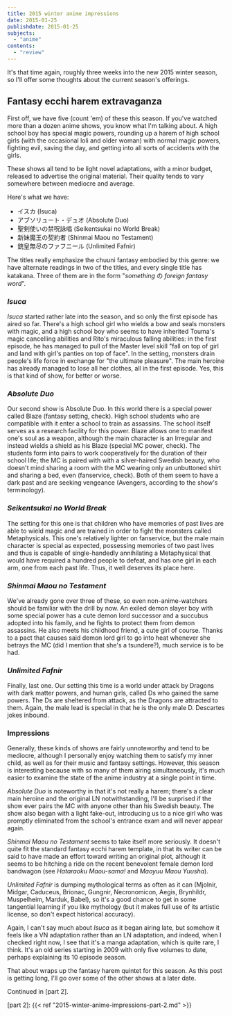 ```yaml
---
title: 2015 winter anime impressions
date: 2015-01-25
publishdate: 2015-01-25
subjects:
  - "anime"
contents:
  - "review"
---
```


It's that time again, roughly three weeks into the new 2015 winter season, so
I'll offer some thoughts about the current season's offerings.

## Fantasy ecchi harem extravaganza

First off, we have five (count 'em) of these this season.  If you've watched
more than a dozen anime shows, you know what I'm talking about.  A high school
boy has special magic powers, rounding up a harem of high school girls (with
the occasional loli and older woman) with normal magic powers, fighting evil,
saving the day, and getting into all sorts of accidents with the girls.

These shows all tend to be light novel adaptations, with a minor budget,
released to advertise the original material.  Their quality tends to vary
somewhere between mediocre and average.

Here's what we have:

- イスカ (Isuca)
- アブソリュート・デュオ (Absolute Duo)
- 聖剣使いの禁呪詠唱 (Seikentsukai no World Break)
- 新妹魔王の契約者 (Shinmai Maou no Testament)
- 銃皇無尽のファフニール (Unlimited Fafnir)

The titles really emphasize the chuuni fantasy embodied by this genre: we have
alternate readings in two of the titles, and every single title has katakana.
Three of them are in the form "*something* の *foreign fantasy word*".

### <i>Isuca</i>

<i>Isuca</i> started rather late into the season, and so only the first episode
has aired so far.  There's a high school girl who wields a bow and seals
monsters with magic, and a high school boy who seems to have inherited Touma's
magic cancelling abilities and Rito's miraculous falling abilities: in the
first episode, he has managed to pull of the Master level skill "fall on top of
girl and land with girl's panties on top of face".  In the setting, monsters
drain people's life force in exchange for "the ultimate pleasure".  The main
heroine has already managed to lose all her clothes, all in the first episode.
Yes, this is that kind of show, for better or worse.

### <i>Absolute Duo</i>

Our second show is Absolute Duo.  In this world there is a special power called
Blaze (fantasy setting, check).  High school students who are compatible with
it enter a school to train as assassins.  The school itself serves as a
research facility for this power.  Blaze allows one to manifest one's soul as a
weapon, although the main character is an Irregular and instead wields a shield
as his Blaze (special MC power, check).  The students form into pairs to work
cooperatively for the duration of their school life; the MC is paired with with
a silver-haired Swedish beauty, who doesn't mind sharing a room with the MC
wearing only an unbuttoned shirt and sharing a bed, even (fanservice, check).
Both of them seem to have a dark past and are seeking vengeance (Avengers,
according to the show's terminology).

### <i>Seikentsukai no World Break</i>

The setting for this one is that children who have memories of past lives are
able to wield magic and are trained in order to fight the monsters called
Metaphysicals.  This one's relatively lighter on fanservice, but the male main
character is special as expected, possessing memories of two past lives and
thus is capable of single-handedly annihilating a Metaphysical that would have
required a hundred people to defeat, and has one girl in each arm, one from
each past life.  Thus, it well deserves its place here.

### <i>Shinmai Maou no Testament</i>

We've already gone over three of these, so even non-anime-watchers should be
familiar with the drill by now.  An exiled demon slayer boy with some special
power has a cute demon lord successor and a succubus adopted into his family,
and he fights to protect them from demon assassins.  He also meets his
childhood friend, a cute girl of course.  Thanks to a pact that causes said
demon lord girl to go into heat whenever she betrays the MC (did I mention that
she's a tsundere?), much service is to be had.

### <i>Unlimited Fafnir</i>

Finally, last one.  Our setting this time is a world under attack by Dragons
with dark matter powers, and human girls, called Ds who gained the same powers.
The Ds are sheltered from attack, as the Dragons are attracted to them.  Again,
the male lead is special in that he is the only male D.  Descartes jokes
inbound.

### Impressions

Generally, these kinds of shows are fairly unnoteworthy and tend to be
mediocre, although I personally enjoy watching them to satisfy my inner child,
as well as for their music and fantasy settings.  However, this season is
interesting because with so many of them airing simultaneously, it's much
easier to examine the state of the anime industry at a single point in time.

<i>Absolute Duo</i> is noteworthy in that it's not really a harem; there's a
clear main heroine and the original LN notwithstanding, I'll be surprised if
the show ever pairs the MC with anyone other than his Swedish beauty.  The show
also began with a light fake-out, introducing us to a nice girl who was
promptly eliminated from the school's entrance exam and will never appear
again.

<i>Shinmai Maou no Testament</i> seems to take itself more seriously.  It
doesn't quite fit the standard fantasy ecchi harem template, in that its writer
can be said to have made an effort toward writing an original plot, although it
seems to be hitching a ride on the recent benevolent female demon lord
bandwagon (see <i>Hataraoku Maou-sama!</i> and <i>Maoyuu Maou Yuusha</i>).

<i>Unlimited Fafnir</i> is dumping mythological terms as often as it can
(Mjolnir, Midgar, Caduceus, Brionac, Gungnir, Necronomicon, Aegis, Brynhildr,
Muspelheim, Marduk, Babel), so it's a good chance to get in some tangential
learning if you like mythology (but it makes full use of its artistic license,
so don't expect historical accuracy).

Again, I can't say much about <i>Isuca</i> as it began airing late, but somehow
it feels like a VN adaptation rather than an LN adaptation, and indeed, when I
checked right now, I see that it's a manga adaptation, which is quite rare, I
think.  It's an old series starting in 2009 with only five volumes to date,
perhaps explaining its 10 episode season.

That about wraps up the fantasy harem quintet for this season.  As this post is
getting long, I'll go over some of the other shows at a later date.

Continued in [part 2].

[part 2]: {{< ref "2015-winter-anime-impressions-part-2.md" >}}
